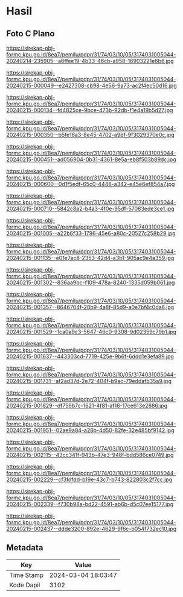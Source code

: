 # Hasil

## Foto C Plano

https://sirekap-obj-formc.kpu.go.id/8ea7/pemilu/pdpr/31/74/03/10/05/3174031005044-20240214-235905--a6ffee19-4b33-46cb-a958-16903221e6b6.jpg

https://sirekap-obj-formc.kpu.go.id/8ea7/pemilu/pdpr/31/74/03/10/05/3174031005044-20240215-000049--e2427308-cb98-4e56-9a73-ac2f4ec50d16.jpg

https://sirekap-obj-formc.kpu.go.id/8ea7/pemilu/pdpr/31/74/03/10/05/3174031005044-20240215-000134--fd4825ce-9bce-473b-92db-f1e4a19b5d27.jpg

https://sirekap-obj-formc.kpu.go.id/8ea7/pemilu/pdpr/31/74/03/10/05/3174031005044-20240215-000350--b5fe16a3-8e45-4702-a9df-9f3029370e0c.jpg

https://sirekap-obj-formc.kpu.go.id/8ea7/pemilu/pdpr/31/74/03/10/05/3174031005044-20240215-000451--ad056904-0b31-4361-8e5a-eb8f503b89dc.jpg

https://sirekap-obj-formc.kpu.go.id/8ea7/pemilu/pdpr/31/74/03/10/05/3174031005044-20240215-000600--0d1f5edf-65c0-4448-a342-e45e6ef854a7.jpg

https://sirekap-obj-formc.kpu.go.id/8ea7/pemilu/pdpr/31/74/03/10/05/3174031005044-20240215-000710--5842c8a2-b4a3-4f0e-95df-57083ede3ce1.jpg

https://sirekap-obj-formc.kpu.go.id/8ea7/pemilu/pdpr/31/74/03/10/05/3174031005044-20240215-001005--a22b6f33-1796-45e6-a80c-20527c258b29.jpg

https://sirekap-obj-formc.kpu.go.id/8ea7/pemilu/pdpr/31/74/03/10/05/3174031005044-20240215-001135--e01e7ac8-2353-42d4-a3b1-905ac9e4a359.jpg

https://sirekap-obj-formc.kpu.go.id/8ea7/pemilu/pdpr/31/74/03/10/05/3174031005044-20240215-001302--836aa9bc-f109-478a-8240-1335d059b061.jpg

https://sirekap-obj-formc.kpu.go.id/8ea7/pemilu/pdpr/31/74/03/10/05/3174031005044-20240215-001357--8646704f-28b9-4a8f-85d9-a0e7bf4c0da6.jpg

https://sirekap-obj-formc.kpu.go.id/8ea7/pemilu/pdpr/31/74/03/10/05/3174031005044-20240215-001529--1ca0a9c3-5647-46c0-9308-9d02359c79b1.jpg

https://sirekap-obj-formc.kpu.go.id/8ea7/pemilu/pdpr/31/74/03/10/05/3174031005044-20240215-001637--443303cd-7719-425e-9b6f-6ddd1e3efa89.jpg

https://sirekap-obj-formc.kpu.go.id/8ea7/pemilu/pdpr/31/74/03/10/05/3174031005044-20240215-001731--af2ad37d-2e72-404f-b9ac-79eddafb35a9.jpg

https://sirekap-obj-formc.kpu.go.id/8ea7/pemilu/pdpr/31/74/03/10/05/3174031005044-20240215-001829--df759b7c-1621-4f81-af16-17ce613e2886.jpg

https://sirekap-obj-formc.kpu.go.id/8ea7/pemilu/pdpr/31/74/03/10/05/3174031005044-20240215-001951--02ae9a84-a28b-4d50-82fe-32e485bf9142.jpg

https://sirekap-obj-formc.kpu.go.id/8ea7/pemilu/pdpr/31/74/03/10/05/3174031005044-20240215-002115--43cc341f-943b-47e3-948f-bdd586ce0749.jpg

https://sirekap-obj-formc.kpu.go.id/8ea7/pemilu/pdpr/31/74/03/10/05/3174031005044-20240215-002229--cf3fdfdd-b19e-43c7-b743-822803c2f7cc.jpg

https://sirekap-obj-formc.kpu.go.id/8ea7/pemilu/pdpr/31/74/03/10/05/3174031005044-20240215-002339--f730b98a-bd22-4591-ab6b-d5c07ee15177.jpg

https://sirekap-obj-formc.kpu.go.id/8ea7/pemilu/pdpr/31/74/03/10/05/3174031005044-20240215-002437--ddde3200-892e-4629-9f6c-b054f732ec10.jpg


## Metadata

| Key        | Value               |
| ---------- | ------------------- |
| Time Stamp | 2024-03-04 18:03:47 |
| Kode Dapil | 3102                |



